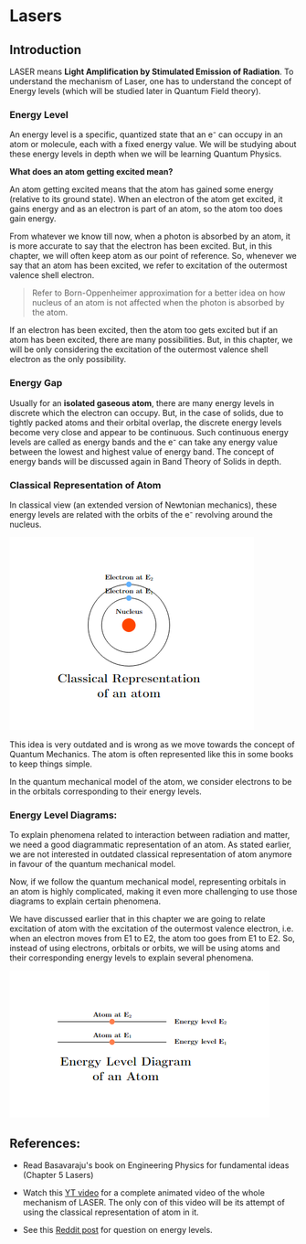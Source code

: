 # Lasers

## Introduction

LASER means **Light Amplification by Stimulated Emission of Radiation**. To understand the mechanism of Laser, one has to understand the concept of Energy levels (which will be studied later in Quantum Field theory).

### Energy Level

An energy level is a specific, quantized state that an e⁻ can occupy in an atom or molecule, each with a fixed energy value. We will be studying about these energy levels in depth when we will be learning Quantum Physics.

**What does an atom getting excited mean?**

An atom getting excited means that the atom has gained some energy (relative to its ground state). When an electron of the atom get excited, it gains energy and as an electron is part of an atom, so the atom too does gain energy.

From whatever we know till now, when a photon is absorbed by an atom, it is more accurate to say that the electron has been excited. But, in this chapter, we will often keep atom as our point of reference. So, whenever we say that an atom has been excited, we refer to excitation of the outermost valence shell electron.

> Refer to Born-Oppenheimer approximation for a better idea on how nucleus of an atom is not affected when the photon is absorbed by the atom.

If an electron has been excited, then the atom too gets excited but if an atom has been excited, there are many possibilities. But, in this chapter, we will be only considering the excitation of the outermost valence shell electron as the only possibility.

### Energy Gap

Usually for an **isolated gaseous atom**, there are many energy levels in discrete which the electron can occupy. But, in the case of solids, due to tightly packed atoms and their orbital overlap, the discrete energy levels become very close and appear to be continuous. Such continuous energy levels are called as energy bands and the e⁻ can take any energy value between the lowest and highest value of energy band. The concept of energy bands will be discussed again in Band Theory of Solids in depth.

### Classical Representation of Atom

In classical view (an extended version of Newtonian mechanics), these energy levels are related with the orbits of the e⁻ revolving around the nucleus.

![](./img/01_classical_atom.png)

This idea is very outdated and is wrong as we move towards the concept of Quantum Mechanics. The atom is often represented like this in some books to keep things simple.

In the quantum mechanical model of the atom, we consider electrons to be in the orbitals corresponding to their energy levels.

### Energy Level Diagrams:

To explain phenomena related to interaction between radiation and matter, we need a good diagrammatic representation of an atom. As stated earlier, we are not interested in outdated classical representation of atom anymore in favour of the quantum mechanical model.

Now, if we follow the quantum mechanical model, representing orbitals in an atom is highly complicated, making it even more challenging to use those diagrams to explain certain phenomena. 

We have discussed earlier that in this chapter we are going to relate excitation of atom with the excitation of the outermost valence electron, i.e. when an electron moves from E1 to E2, the atom too goes from E1 to E2. So, instead of using electrons, orbitals or orbits, we will be using atoms and their corresponding energy levels to explain several phenomena.

![](./img/02_energy_levels.png)

## References: 

- Read Basavaraju's book on Engineering Physics for fundamental ideas (Chapter 5 Lasers)

- Watch this [YT video](https://www.youtube.com/watch?v=_JOchLyNO_w&t=233s) for a complete animated video of the whole mechanism of LASER. The only con of this video will be its attempt of using the classical representation of atom in it.

- See this [Reddit post](https://www.reddit.com/r/Physics/comments/1ev7gss/are_energy_levels_for_electrons_or_atoms/) for question on energy levels.